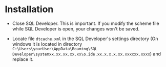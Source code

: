 # Installation

* Close SQL Developer. This is important. If you modify the scheme file while SQL Developer is open, your changes won't be saved.

* Locate file `dtcache.xml` in the SQL Developer's settings directory (On windows it is located in directory `C:\Users\yourUser\AppData\Roaming\SQL Developer\systemxx.xx.xx.xx.xx\o.ide.xx.x.x.x.xx.xxxxxx.xxxx`) and replace it.
